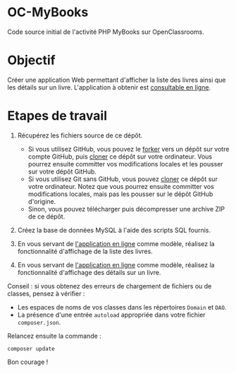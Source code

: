 # OC-MyBooks

Code source initial de l'activité PHP MyBooks sur OpenClassrooms.

# Objectif

Créer une application Web permettant d'afficher la liste des livres ainsi que les détails sur un livre.
L'application à obtenir est [consultable en ligne](https://oc-mybooks.herokuapp.com/).

# Etapes de travail

1. Récupérez les fichiers source de ce dépôt. 

    * Si vous utilisez GitHub, vous pouvez le [forker](https://help.github.com/articles/fork-a-repo/) vers un dépôt sur votre compte GitHub, puis [cloner](http://git-scm.com/book/fr/v1/Les-bases-de-Git-D%C3%A9marrer-un-d%C3%A9p%C3%B4t-Git) ce dépôt sur votre ordinateur. Vous pourrez ensuite committer vos modifications locales et les pousser sur votre dépôt GitHub.
    * Si vous utilisez Git sans GitHub, vous pouvez [cloner](http://git-scm.com/book/fr/v1/Les-bases-de-Git-D%C3%A9marrer-un-d%C3%A9p%C3%B4t-Git) ce dépôt sur votre ordinateur. Notez que vous pourrez ensuite committer vos modifications locales, mais pas les pousser sur le dépôt GitHub d'origine.
    * Sinon, vous pouvez télécharger puis décompresser une archive ZIP de ce dépôt.

2. Créez la base de données MySQL à l'aide des scripts SQL fournis.

3. En vous servant de [l'application en ligne](https://oc-mybooks.herokuapp.com/) comme modèle, réalisez la fonctionnalité d'affichage de la liste des livres.

4. En vous servant de [l'application en ligne](https://oc-mybooks.herokuapp.com/) comme modèle, réalisez la fonctionnalité d'affichage des détails sur un livre.

Conseil : si vous obtenez des erreurs de chargement de fichiers ou de classes, pensez à vérifier :

* Les espaces de noms de vos classes dans les répertoires `Domain` et `DAO`.
* La présence d'une entrée `autoload` appropriée dans votre fichier `composer.json`.

Relancez ensuite la commande :

    composer update

Bon courage !
